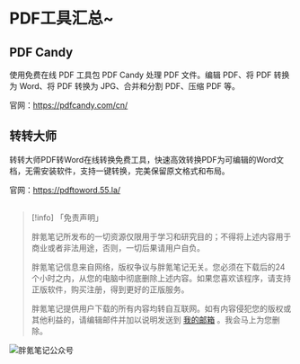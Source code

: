 # PDF工具汇总~

## PDF Candy

使用免费在线 PDF 工具包 PDF Candy 处理 PDF 文件。编辑 PDF、将 PDF 转换为 Word、将 PDF 转换为 JPG、合并和分割 PDF、压缩 PDF 等。

官网：https://pdfcandy.com/cn/

## 转转大师

转转大师PDF转Word在线转换免费工具，快速高效转换PDF为可编辑的Word文档，无需安装软件，支持一键转换，完美保留原文格式和布局。

官网：https://pdftoword.55.la/

## 

> [!info] 「免责声明」
>
> 胖氪笔记所发布的一切资源仅限用于学习和研究目的；不得将上述内容用于商业或者非法用途，否则，一切后果请用户自负。
>
> 胖氪笔记信息来自网络，版权争议与胖氪笔记无关。您必须在下载后的24个小时之内，从您的电脑中彻底删除上述内容。如果您喜欢该程序，请支持正版软件，购买注册，得到更好的正版服务。
>
> 胖氪笔记提供用户下载的所有内容均转自互联网。如有内容侵犯您的版权或其他利益的，请编辑邮件并加以说明发送到 [我的邮箱](/weekly/2024/000#联系博主) 。我会马上为您删除。

![胖氪笔记公众号](https://img.pknote.top/blog/202404121423456.png)